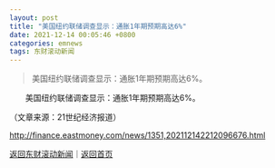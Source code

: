 ```yaml
---
layout: post
title: "美国纽约联储调查显示：通胀1年期预期高达6%"
date: 2021-12-14 00:05:46 +0800
categories: emnews
tags: 东财滚动新闻
---
```

> 美国纽约联储调查显示：通胀1年期预期高达6%。

<p>　　美国纽约联储调查显示：通胀1年期预期高达6%。</p><p class="em_media">（文章来源：21世纪经济报道）</p>

<http://finance.eastmoney.com/news/1351,202112142212096676.html>

[返回东财滚动新闻](//finews.withounder.com/emnews/)｜[返回首页](//finews.withounder.com/)